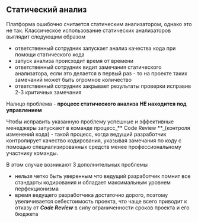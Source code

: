 ## Статический анализ

Платформа ошибочно считается статическим анализатором, однако это не так. Классическое использование статических анализаторов выглядит следующим образом

* ответственный сотрудник запускает анализ качества кода при помощи статического кода
* запуск анализа происходит время от времени
* ответственный сотрудник видит замечания статического анализатора, если это делается в первый раз - то на проекте таких замечаний может быть огромное количество
* ответственный сотрудник закрывает результаты проверки исправив 2-3 критичных замечания

Налицо проблема - **процесс статического анализа НЕ находится под управлением**

Чтобы исправить указанную проблему успешные и эффективные менеджеры запускают в команде процесс_** Code Review **_\(контроля изменений кода\) - такой процесс, когда ведущий разработчик контролирует качество кодирования, указывая замечания по коду с помощью специализированных средств менее профессиональному участнику команды.

В этом случае возникают 3 дополнительных проблемы

* нельзя четко быть уверенным что ведущий разработчик помнит все стандарты кодирования и обладает максимальным уровнем перфекционизма
* время ведущего разработчика достаточно дорого, поэтому увеличивается себестоимость проекта, что чаще всего приводит к отказу от _**Code Review**_ в силу ограниченности сроков проекта и его бюджета




